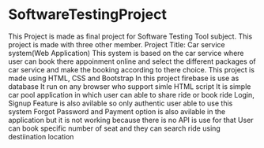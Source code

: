 # SoftwareTestingProject
This Project is made as final project for Software Testing Tool subject. This project is made with three other member.
Project Title: Car service system(Web Application)
This system is based on the car service where user can book there appoinment online and select the different packages of car service and make the booking according to there choice.
This project is made using HTML, CSS and Bootstrap 
In this project firebase is use as database 
It run on any browser who support simle HTML script 
It is simple car pool application in which user can able to share ride or book ride 
Login, Signup Feature is also avilable so only authentic user able to use this system 
Forgot Password and Payment option is also avilable in the application but it is not working because there is no API is use for that 
User can book specific number of seat and they can search ride using destiination location 
